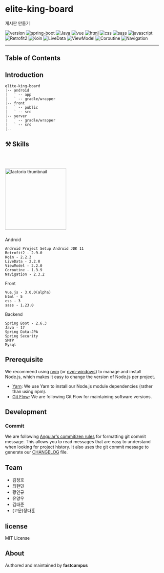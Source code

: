 # elite-king-board
게시판 만들기 

![version](https://img.shields.io/badge/version-0.0.1-orange?)
![spring-boot](https://img.shields.io/badge/springboot-2.6.3-yellow?logo=spring)
![Java](https://img.shields.io/badge/java-17-white?logo=java)
![vue](https://img.shields.io/badge/vue-3.0.0(alpha)-blue?logo=Vue.js)
![html](https://img.shields.io/badge/html-html5-red?logo=html5)
![css](https://img.shields.io/badge/css-css3-red?logo=css3)
![sass](https://img.shields.io/badge/sass-1.23.0-red?logo=sass)
![javascript](https://img.shields.io/badge/javascript-es6-yellowgreen?logo=javascript)
![Retrofit2](https://img.shields.io/badge/Retrofit2-2.9.0-yellowgreen?logo=corutine)
![Koin](https://img.shields.io/badge/Koin-2.2.3-blue?logo=corutine)
![LiveData](https://img.shields.io/badge/LiveData-2.2.0-white?logo=corutine)
![ViewModel](https://img.shields.io/badge/ViewModel-2.2.0-red?logo=corutine)
![Coroutine](https://img.shields.io/badge/Coroutine-1.3.9-green?logo=corutine)
![Navigation](https://img.shields.io/badge/Coroutine-2.3.2-yello?logo=corutine)

---
## Table of Contents 

## Introduction
```
elite-king-board
|-- android
|   ` -- app
|   ` -- gradle/wrapper
|-- front
|   ` -- public
|   ` -- src
|-- server
|   ` -- gradle/wrapper
|   ` -- src
|--
```

## ⚒ Skills
<img style="margin:50px 0 10px 0" src="https://encrypted-tbn0.gstatic.com/images?q=tbn:ANd9GcT9xspmhdfIvgCgIULMCG-cWP6DozrJ2lpa3Vy6csmByl6PKc-HjCXfqyU1xk6un8qRUhU&usqp=CAU" alt="factorio thumbnail" width=200 />

Android
```
Android Project Setup Android JDK 11 
Retrofit2 - 2.9.0 
Koin - 2.2.3 
LiveData - 2.2.0 
ViewModel - 2.2.0 
Coroutine - 1.3.9 
Navigation - 2.3.2
```

Front 
```
Vue.js - 3.0.0(alpha)
html - 5
css - 3
sass - 1.23.0
```
Backend
```
Spring Boot - 2.6.3
Java - 17
Spring Data-JPA
Spring Security 
SMTP
Mysql
```

## Prerequisite
We recommend using [nvm](https://github.com/creationix/nvm) (or [nvm-windows](https://github.com/coreybutler/nvm-windows)) to manage and install Node.js, which makes it easy to change the version of Node.js per project.
- [Yarn](https://yarnpkg.com): We use Yarn to install our Node.js module dependencies (rather than using npm).
- [Git Flow](https://github.com/nvie/gitflow/wiki/Installation): We are following Git Flow for maintaining software versions.
## Development

### Commit
We are following [Angular's commitizen rules](https://github.com/angular/angular.js/blob/master/DEVELOPERS.md#-git-commit-guidelines) for formatting git commit message. This allows you to read messages that are easy to understand when looking for project history. It also uses the git commit message to generate our [CHANGELOG](/CHANGELOG.md) file.

## Team 
- 김정호
- 최현민
- 황인규
- 유양우
- 김태준
- (고문)정다훈 

## license
MIT License

## About
Authored and maintained by **fastcampus**
